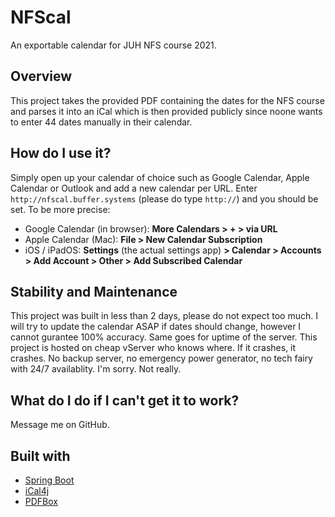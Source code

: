 # NFScal
An exportable calendar for JUH NFS course 2021.

## Overview
This project takes the provided PDF containing the dates for the NFS course and parses it into an iCal which is then provided publicly since noone wants to enter 44 dates manually in their calendar.

## How do I use it?
Simply open up your calendar of choice such as Google Calendar, Apple Calendar or Outlook and add a new calendar per URL. Enter `http://nfscal.buffer.systems` (please do type `http://`) and you should be set.
To be more precise: 
+ Google Calendar (in browser): **More Calendars > + > via URL**
+ Apple Calendar (Mac): **File > New Calendar Subscription**
+ iOS / iPadOS: **Settings** (the actual settings app) **> Calendar > Accounts > Add Account > Other > Add Subscribed Calendar**

## Stability and Maintenance
This project was built in less than 2 days, please do not expect too much. I will try to update the calendar ASAP if dates should change, however I cannot gurantee 100% accuracy. 
Same goes for uptime of the server. This project is hosted on cheap vServer who knows where. If it crashes, it crashes. No backup server, no emergency power generator, no tech fairy with 24/7 availablity. I'm sorry. Not really.

## What do I do if I can't get it to work?
Message me on GitHub.

## Built with
+ [Spring Boot](https://spring.io)
+ [iCal4j](https://github.com/ical4j/ical4j)
+ [PDFBox](https://pdfbox.apache.org)
